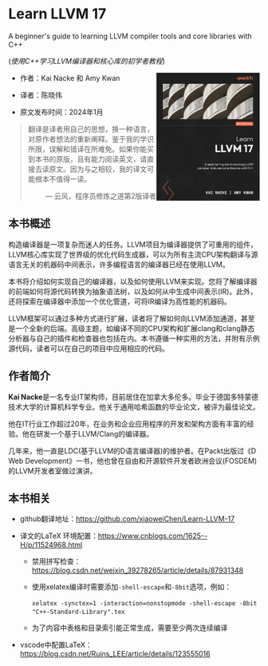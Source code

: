 # Learn LLVM 17
A beginner's guide to learning LLVM compiler tools and core libraries with C++ 

(*使用C++学习LLVM编译器和核心库的初学者教程*)

 <a href=""><img src="cover.png" height="256px" align="right"></a>

* 作者：Kai Nacke 和 Amy Kwan

* 译者：陈晓伟

* 原文发布时间：2024年1月

> 翻译是译者用自己的思想，换一种语言，对原作者想法的重新阐释。鉴于我的学识所限，误解和错译在所难免。如果你能买到本书的原版，且有能力阅读英文，请直接去读原文。因为与之相较，我的译文可能根本不值得一读。
>
> <p align="right"> — 云风，程序员修炼之道第2版译者</p>

## 本书概述

构造编译器是一项复杂而迷人的任务。LLVM项目为编译器提供了可重用的组件，LLVM核心库实现了世界级的优化代码生成器，可以为所有主流CPU架构翻译与源语言无关的机器码中间表示，许多编程语言的编译器已经在使用LLVM。

本书将介绍如何实现自己的编译器，以及如何使用LLVM来实现。您将了解编译器的前端如何将源代码转换为抽象语法树，以及如何从中生成中间表示(IR)。此外，还将探索在编译器中添加一个优化管道，可将IR编译为高性能的机器码。

LLVM框架可以通过多种方式进行扩展，读者将了解如何向LLVM添加通道，甚至是一个全新的后端。高级主题，如编译不同的CPU架构和扩展clang和clang静态分析器与自己的插件和检查器也包括在内。本书遵循一种实用的方法，并附有示例源代码，读者可以在自己的项目中应用相应的代码。



## 作者简介

**Kai Nacke**是一名专业IT架构师，目前居住在加拿大多伦多。毕业于德国多特蒙德技术大学的计算机科学专业。他关于通用哈希函数的毕业论文，被评为最佳论文。

他在IT行业工作超过20年，在业务和企业应用程序的开发和架构方面有丰富的经验。他在研发一个基于LLVM/Clang的编译器。

几年来，他一直是LDC(基于LLVM的D语言编译器)的维护者。在Packt出版过《D Web Development》一书，他也曾在自由和开源软件开发者欧洲会议(FOSDEM)的LLVM开发者室做过演讲。



## 本书相关

* github翻译地址：https://github.com/xiaoweiChen/Learn-LLVM-17

* 译文的LaTeX 环境配置：https://www.cnblogs.com/1625--H/p/11524968.html

  * 禁用拼写检查：https://blog.csdn.net/weixin_39278265/article/details/87931348

  * 使用xelatex编译时需要添加`-shell-escape`和`-8bit`选项，例如：

    `xelatex -synctex=1 -interaction=nonstopmode -shell-escape -8bit "C++-Standard-Library".tex`

  * 为了内容中表格和目录索引能正常生成，需要至少两次连续编译

* vscode中配置LaTeX：https://blog.csdn.net/Ruins_LEE/article/details/123555016


